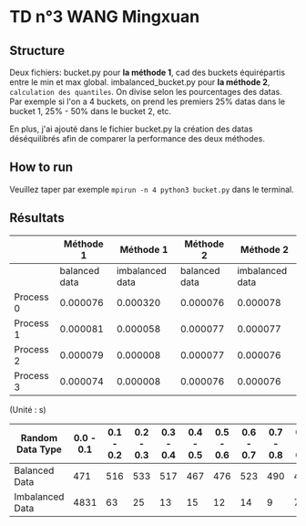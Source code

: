 # TD n°3 WANG Mingxuan
## Structure
Deux fichiers:
bucket.py pour **la méthode 1**, cad des buckets équirépartis entre le min et max global.
imbalanced_bucket.py pour **la méthode 2**, `calculation des quantiles`. On divise selon les pourcentages des datas. Par exemple si l'on a 4 buckets, on prend les premiers 25% datas dans le bucket 1, 25% - 50% dans le bucket 2, etc.

En plus, j'ai ajouté dans le fichier bucket.py la création des datas déséquilibrés afin de comparer la performance des deux méthodes.

## How to run
Veuillez taper par exemple `mpirun -n 4 python3 bucket.py` dans le terminal.

## Résultats

|         | Méthode 1 | Méthode 1 | Méthode 2 | Méthode 2 |
|---------|-----------|-----------|-----------|-----------|
|         | balanced data            | imbalanced data            | balanced data            | imbalanced data            |
|Process 0| 0.000076                 | 0.000320                   | 0.000076                 | 0.000078                   |
|Process 1| 0.000081                 | 0.000058                   | 0.000077                 | 0.000077                   |
|Process 2| 0.000079                 | 0.000008                   | 0.000077                 | 0.000076                   |
|Process 3| 0.000074                 | 0.000008                   | 0.000076                 | 0.000076                   |
(Unité : s)

| Random Data Type  | 0.0 - 0.1 | 0.1 - 0.2 | 0.2 - 0.3 | 0.3 - 0.4 | 0.4 - 0.5 | 0.5 - 0.6 | 0.6 - 0.7 | 0.7 - 0.8 | 0.8 - 0.9 | 0.9 - 1.0 |
|------------------|-----------|-----------|-----------|-----------|-----------|-----------|-----------|-----------|-----------|-----------|
| Balanced Data| 471       | 516       | 533       | 517       | 467       | 476       | 523       | 490       | 491       | 516       |
| Imbalanced Data| 4831     | 63        | 25        | 13        | 15        | 12        | 14        | 9         | 7         | 11        |
